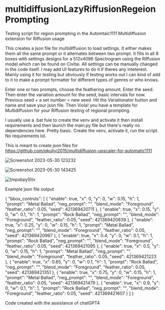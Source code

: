# multidiffusionLazyRiffusionRegeionPrompting
Testing script for region prompting in the Automtaic1111 Multidiffusion extension for Riffusion usage

This creates a json file for multidiffusion to load settings. It either makes them all the same prompt or it alternates between two prompt. 
It fills in all 8 boxes with settings designs for a 512x4096 Spectrogram using the Riffusion model which can be found on Civitai. 
All settings can be manually changed in the code itself. I may add UI features to do it if theres any inteterest. 
Mainly using it for testing but obviously if testing works out I can kind of add to it to make a prompt formatter for different types of genres or who knows. 

Enter one or two prompts, choose the feathering amount. Enter the seed. Then enter the variation amount for the seed, basic intervals for now. Previous seed + a set number = new seed. Hit the Variationator button and name and save your json file. Then Viola! you have a template for Multidiffusion for your Riffusion testing of regional prompting. 

I usually use a .bat fule to create the venv and activate it then install requirements and then launch the main.py file but there's really no dependencies here. Pretty basic. Create the venv, activate it, run the script. No requirements lol. 

This is meant to create json files for https://github.com/pkuliyi2015/multidiffusion-upscaler-for-automatic1111

![Screenshot 2023-05-30 123232](https://github.com/GeekyGhost/multidiffusionLazyRiffusionRegeionPrompting/assets/111990299/b4417720-3b0b-4011-860d-67ff93eeab91)

![Screenshot 2023-05-30 143425](https://github.com/GeekyGhost/multidiffusionLazyRiffusionRegionPrompting/assets/111990299/79ccd9fc-ef63-4dd4-8f53-7bad1724dc0e)

![tmpsbpy5ltv](https://github.com/GeekyGhost/multidiffusionLazyRiffusionRegeionPrompting/assets/111990299/d5137ecc-f778-4745-8dad-22c8292f722c)

Example json file output

{
    "bbox_controls": [
        {
            "enable": true,
            "x": 0,
            "y": 0,
            "w": 0.15,
            "h": 1,
            "prompt": "Metal Ballad",
            "neg_prompt": "",
            "blend_mode": "Foreground",
            "feather_ratio": 0.05,
            "seed": 421369420711
        },
        {
            "enable": true,
            "x": 0.15,
            "y": 0,
            "w": 0.1,
            "h": 1,
            "prompt": "Rock Ballad",
            "neg_prompt": "",
            "blend_mode": "Foreground",
            "feather_ratio": 0.05,
            "seed": 421369420839
        },
        {
            "enable": true,
            "x": 0.25,
            "y": 0,
            "w": 0.15,
            "h": 1,
            "prompt": "Metal Ballad",
            "neg_prompt": "",
            "blend_mode": "Foreground",
            "feather_ratio": 0.05,
            "seed": 421369420967
        },
        {
            "enable": true,
            "x": 0.4,
            "y": 0,
            "w": 0.1,
            "h": 1,
            "prompt": "Rock Ballad",
            "neg_prompt": "",
            "blend_mode": "Foreground",
            "feather_ratio": 0.05,
            "seed": 421369421095
        },
        {
            "enable": true,
            "x": 0.5,
            "y": 0,
            "w": 0.15,
            "h": 1,
            "prompt": "Metal Ballad",
            "neg_prompt": "",
            "blend_mode": "Foreground",
            "feather_ratio": 0.05,
            "seed": 421369421223
        },
        {
            "enable": true,
            "x": 0.65,
            "y": 0,
            "w": 0.1,
            "h": 1,
            "prompt": "Rock Ballad",
            "neg_prompt": "",
            "blend_mode": "Foreground",
            "feather_ratio": 0.05,
            "seed": 421369421351
        },
        {
            "enable": true,
            "x": 0.75,
            "y": 0,
            "w": 0.15,
            "h": 1,
            "prompt": "Metal Ballad",
            "neg_prompt": "",
            "blend_mode": "Foreground",
            "feather_ratio": 0.05,
            "seed": 421369421479
        },
        {
            "enable": true,
            "x": 0.9,
            "y": 0,
            "w": 0.1,
            "h": 1,
            "prompt": "Rock Ballad",
            "neg_prompt": "",
            "blend_mode": "Foreground",
            "feather_ratio": 0.05,
            "seed": 421369421607
        }
    ]
}



Code created with the assistance of chatGPT4
